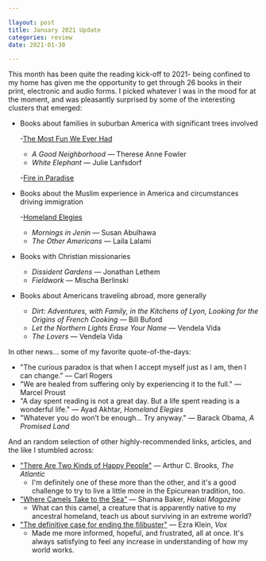 ```yaml
---

llayout: post
title: January 2021 Update
categories: review
date: 2021-01-30

---
```


This month has been quite the reading kick-off to 2021- being confined to my home has given me the opportunity to get through 26 books in their print, electronic and audio forms. I picked whatever I was in the mood for at the moment, and was pleasantly surprised by some of the interesting clusters that emerged:

- Books about families in suburban America with significant trees involved

    -[The Most Fun We Ever Had](https://www.notion.so/The-Most-Fun-We-Ever-Had-f685087c5ac14360b9fd4e8aaeea9769)

    - *A Good Neighborhood* — Therese Anne Fowler
    - *White Elephant* — Julie Lanfsdorf

    -[Fire in Paradise](https://www.notion.so/Fire-in-Paradise-f8c37b9ad64c4fc7a75e80fc6bc9400c)

- Books about the Muslim experience in America and circumstances driving immigration

    -[Homeland Elegies](https://www.notion.so/Homeland-Elegies-0ff5e62d260449a8b6054386358b15f0)

    - *Mornings in Jenin* — Susan Abulhawa
    - *The Other Americans* — Laila Lalami
- Books with Christian missionaries
    - *Dissident Gardens* — Jonathan Lethem
    - *Fieldwork* — Mischa Berlinski
- Books about Americans traveling abroad, more generally
    - *Dirt: Adventures, with Family, in the Kitchens of Lyon, Looking for the Origins of French Cooking* — Bill Buford
    - *Let the Northern Lights Erase Your Name* — Vendela Vida
    - *The Lovers* — Vendela Vida

In other news... some of my favorite quote-of-the-days:

- "The curious paradox is that when I accept myself just as I am, then I can change." — Carl Rogers
- "We are healed from suffering only by experiencing it to the full." — Marcel Proust
- "A day spent reading is not a great day. But a life spent reading is a wonderful life." — Ayad Akhtar, *Homeland Elegies*
- "Whatever you do won’t be enough... Try anyway." — Barack Obama, *A Promised Land*

And an random selection of other highly-recommended links, articles, and the like I stumbled across:

- ["There Are Two Kinds of Happy People"](https://www.theatlantic.com/family/archive/2021/01/how-balance-hard-work-and-pleasure-happiness/617847/) — Arthur C. Brooks, *The Atlantic*
    - I'm definitely one of these more than the other, and it's a good challenge to try to live a little more in the Epicurean tradition, too.
- ["Where Camels Take to the Sea"](https://www.hakaimagazine.com/features/where-camels-take-to-the-sea/?omhide=true&utm_source=Hakai+Magazine+Weekly&utm_campaign=63ad28ec53-EMAIL_CAMPAIGN_2017_09_06_COPY_02&utm_medium=email&utm_term=0_0fc1967411-63ad28ec53-121627405) — Shanna Baker, *Hakai Magazine*
    - What can this camel, a creature that is apparently native to my ancestral homeland, teach us about surviving in an extreme world?
- ["The definitive case for ending the filibuster"](https://www.vox.com/21424582/filibuster-joe-biden-2020-senate-democrats-abolish-trump) — Ezra Klein, *Vox*
    - Made me more informed, hopeful, and frustrated, all at once. It's always satisfying to feel any increase in understanding of how my world works.
